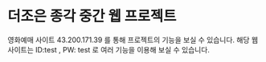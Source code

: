 # 더조은 종각 중간 웹 프로젝트
영화예매 사이트
43.200.171.39 를 통해 프로젝트의 기능을 보실 수 있습니다.
해당 웹사이트는 ID:test , PW: test 로 여러 기능을 이용해 보실 수 있습니다.
